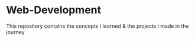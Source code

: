 # Web-Development
This repository contains the concepts i learned &amp; the projects i made in the journey
